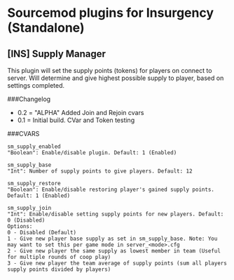 # Sourcemod plugins for Insurgency (Standalone)

## [INS] Supply Manager
This plugin will set the supply points (tokens) for players on connect to server.
Will determine and give highest possible supply to player, based on settings completed.
 
###Changelog
* 0.2 = "ALPHA" Added Join and Rejoin cvars
* 0.1 = Initial build. CVar and Token testing

###CVARS
```
sm_supply_enabled
"Boolean": Enable/disable plugin. Default: 1 (Enabled)

sm_supply_base
"Int": Number of supply points to give players. Default: 12

sm_supply_restore
"Boolean": Enable/disable restoring player's gained supply points. Default: 1 (Enabled)

sm_supply_join
"Int": Enable/disable setting supply points for new players. Default: 0 (Disabled)
Options:
0 - Disabled (Default)
1 - Give new player base supply as set in sm_supply_base. Note: You may want to set this per game mode in server_<mode>.cfg 
2 - Give new player the same supply as lowest member in team (Useful for multiple rounds of coop play)
3 - Give new player the team average of supply points (sum all players supply points divided by players)
```
